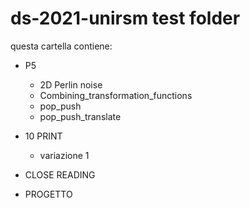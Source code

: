 # ds-2021-unirsm test folder

questa cartella contiene:

* P5
   * 2D Perlin noise
   * Combining_transformation_functions
   * pop_push
   * pop_push_translate

* 10 PRINT
   * variazione 1
 
* CLOSE READING

* PROGETTO
